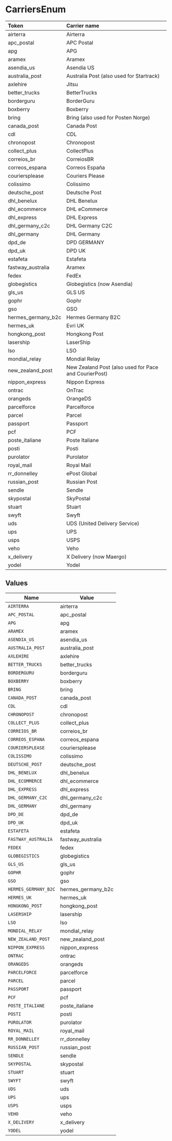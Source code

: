 # CarriersEnum

|Token | Carrier name|
|:---|:---|
| airterra | Airterra |
| apc_postal | APC Postal|
| apg | APG|
| aramex | Aramex|
| asendia_us | Asendia US|
| australia_post | Australia Post (also used for Startrack)|
| axlehire | Jitsu|
| better_trucks | BetterTrucks|
| borderguru | BorderGuru|
| boxberry | Boxberry|
| bring | Bring (also used for Posten Norge)|
| canada_post | Canada Post|
| cdl | CDL|
| chronopost | Chronopost|
| collect_plus | CollectPlus|
| correios_br | CorreiosBR|
| correos_espana | Correos España |
| couriersplease | Couriers Please|
| colissimo | Colissimo|
| deutsche_post | Deutsche Post|
| dhl_benelux | DHL Benelux|
| dhl_ecommerce | DHL eCommerce|
| dhl_express | DHL Express|
| dhl_germany_c2c | DHL Germany C2C|
| dhl_germany | DHL Germany|
| dpd_de | DPD GERMANY|
| dpd_uk | DPD UK|
| estafeta | Estafeta|
| fastway_australia | Aramex|
| fedex | FedEx|
| globegistics | Globegistics (now Asendia)|
| gls_us | GLS US|
| gophr | Gophr|
| gso | GSO|
| hermes_germany_b2c | Hermes Germany B2C|
| hermes_uk | Evri UK |
| hongkong_post | Hongkong Post|
| lasership | LaserShip|
| lso | LSO|
| mondial_relay | Mondial Relay|
| new_zealand_post | New Zealand Post (also used for Pace and CourierPost)|
| nippon_express | Nippon Express|
| ontrac | OnTrac|
| orangeds | OrangeDS|
| parcelforce | Parcelforce|
| parcel | Parcel|
| passport | Passport|
| pcf | PCF|
| poste_italiane | Poste Italiane |
| posti | Posti|
| purolator | Purolator|
| royal_mail | Royal Mail|
| rr_donnelley | ePost Global|
| russian_post | Russian Post|
| sendle | Sendle|
| skypostal | SkyPostal|
| stuart | Stuart|
| swyft | Swyft|
| uds | UDS (United Delivery Service)|
| ups | UPS|
| usps | USPS|
| veho | Veho |
| x_delivery | X Delivery (now Maergo)|
| yodel | Yodel|



## Values

| Name                 | Value                |
| -------------------- | -------------------- |
| `AIRTERRA`           | airterra             |
| `APC_POSTAL`         | apc_postal           |
| `APG`                | apg                  |
| `ARAMEX`             | aramex               |
| `ASENDIA_US`         | asendia_us           |
| `AUSTRALIA_POST`     | australia_post       |
| `AXLEHIRE`           | axlehire             |
| `BETTER_TRUCKS`      | better_trucks        |
| `BORDERGURU`         | borderguru           |
| `BOXBERRY`           | boxberry             |
| `BRING`              | bring                |
| `CANADA_POST`        | canada_post          |
| `CDL`                | cdl                  |
| `CHRONOPOST`         | chronopost           |
| `COLLECT_PLUS`       | collect_plus         |
| `CORREIOS_BR`        | correios_br          |
| `CORREOS_ESPANA`     | correos_espana       |
| `COURIERSPLEASE`     | couriersplease       |
| `COLISSIMO`          | colissimo            |
| `DEUTSCHE_POST`      | deutsche_post        |
| `DHL_BENELUX`        | dhl_benelux          |
| `DHL_ECOMMERCE`      | dhl_ecommerce        |
| `DHL_EXPRESS`        | dhl_express          |
| `DHL_GERMANY_C2C`    | dhl_germany_c2c      |
| `DHL_GERMANY`        | dhl_germany          |
| `DPD_DE`             | dpd_de               |
| `DPD_UK`             | dpd_uk               |
| `ESTAFETA`           | estafeta             |
| `FASTWAY_AUSTRALIA`  | fastway_australia    |
| `FEDEX`              | fedex                |
| `GLOBEGISTICS`       | globegistics         |
| `GLS_US`             | gls_us               |
| `GOPHR`              | gophr                |
| `GSO`                | gso                  |
| `HERMES_GERMANY_B2C` | hermes_germany_b2c   |
| `HERMES_UK`          | hermes_uk            |
| `HONGKONG_POST`      | hongkong_post        |
| `LASERSHIP`          | lasership            |
| `LSO`                | lso                  |
| `MONDIAL_RELAY`      | mondial_relay        |
| `NEW_ZEALAND_POST`   | new_zealand_post     |
| `NIPPON_EXPRESS`     | nippon_express       |
| `ONTRAC`             | ontrac               |
| `ORANGEDS`           | orangeds             |
| `PARCELFORCE`        | parcelforce          |
| `PARCEL`             | parcel               |
| `PASSPORT`           | passport             |
| `PCF`                | pcf                  |
| `POSTE_ITALIANE`     | poste_italiane       |
| `POSTI`              | posti                |
| `PUROLATOR`          | purolator            |
| `ROYAL_MAIL`         | royal_mail           |
| `RR_DONNELLEY`       | rr_donnelley         |
| `RUSSIAN_POST`       | russian_post         |
| `SENDLE`             | sendle               |
| `SKYPOSTAL`          | skypostal            |
| `STUART`             | stuart               |
| `SWYFT`              | swyft                |
| `UDS`                | uds                  |
| `UPS`                | ups                  |
| `USPS`               | usps                 |
| `VEHO`               | veho                 |
| `X_DELIVERY`         | x_delivery           |
| `YODEL`              | yodel                |